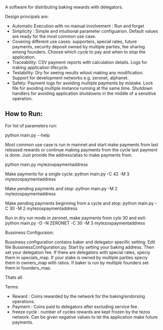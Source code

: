 A software for distributing baking rewards with delegators.

Design principals are: 

- Automatic Execution with no manual involvement : Run and forget
- Simplicity : Simple and intuitional parameter configuarion. Default values are ready for the most common use case. 
- Covering different use cases: supporters, special rates, future payments, security deposit owned by multiple parties, fee sharing among founders. Choose which cycle to pay and when to stop the application.
- Traceability: CSV payment reports with calculation details. Logs for traking application lifecycle.
- Testability: Dry for seeing results witout making any modification. Support for development networks e.g. zeronet, alphanet.
- Safety: Payment logs for avoiding multiple payments by mistake. Lock file for avoiding multiple instance running at the same time. Shutdown handlers for avoiding application shutdowns in the middle of a sensitive operation. 
                        
<h2>How to Run:</h2>

For list of parameters run:

python main.py --help


Most common use case is run in mainnet and start make payments from last released rewards or continue making payments from the cycle last payment is done. Just provide the address/alias to make payments from. 

python main.py mytezospaymentaddress

Make payments for a single cycle:
python main.py -C 42 -M 3  mytezospaymentaddress

Make pending payments and stop:
python main.py -M 2  mytezospaymentaddress

Make pending payments beginning from a cycle and stop:
python main.py -C 30 -M 2 mytezospaymentaddress

Run in dry run mode in zeronet, make payments from cyle 30 and exit:
python main.py -D -N ZERONET -C 30 -M 3 mytezospaymentaddress


Bussiness Configuraion:

Bussiness configuration contains baker and delegator specific setting. Edit file BussinessConfiguration.py. Start by setting your baking address. Then set your delegation fee. If there are delegators with special rates, speciy them in specials_map. If your stake is owned by multiple parties speciy them in owners_map with ratios. If baker is run by multiple founders set them in founders_map.

Thats all.

Terms:

- Reward : Coins rewarded by the network for the baking/endorsing operations.
- Payment : Coins paid to delegators after excluding service fee.
- freeze cycle : number of cycles rewards are kept frozen by the tezos network. Can be given negative values to let the application make future payments.


 

